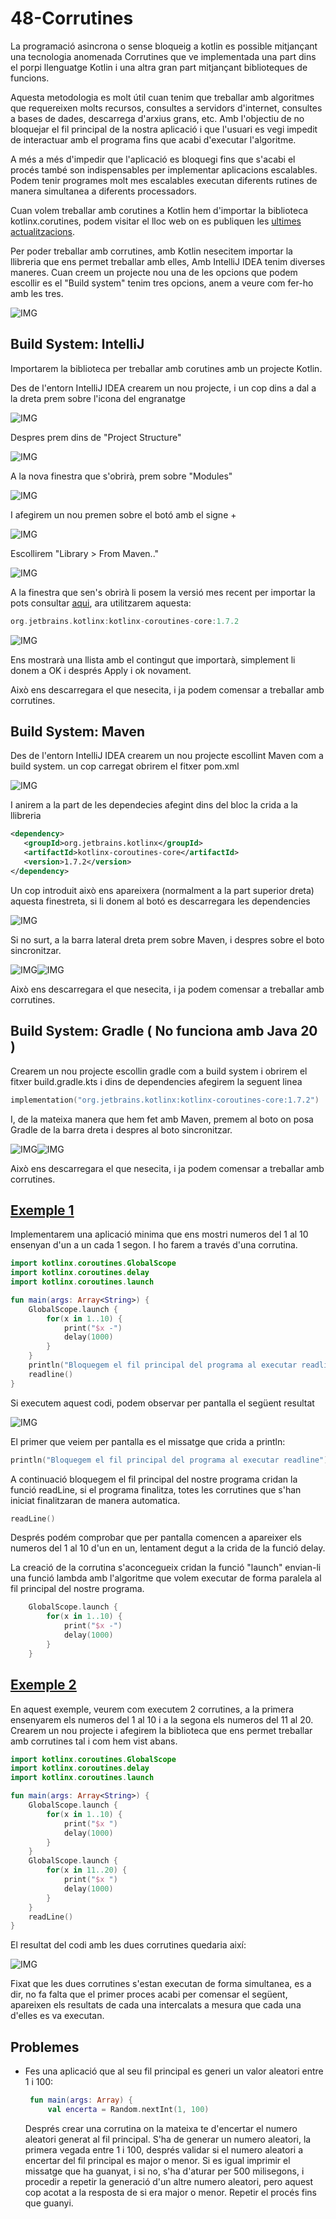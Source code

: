 # 48-Corrutines

La programació asincrona o sense bloqueig a kotlin es possible mitjançant una tecnologia anomenada Corrutines que ve implementada una part dins el porpi llenguatge Kotlin i una altra gran part mitjançant biblioteques de  funcions.

Aquesta metodologia es molt útil cuan tenim que treballar amb algoritmes que requereixen molts recursos, consultes a servidors d'internet, consultes a bases de dades, descarrega d'arxius grans, etc. Amb l'objectiu de no bloquejar el fil principal de la nostra aplicació  i que l'usuari es vegi impedit de interactuar amb el programa fins que acabi d'executar l'algoritme.

A més a més d'impedir que l'aplicació es bloquegi fins que s'acabi el procés també son indispensables per implementar aplicacions escalables. Podem tenir programes molt mes escalables executan diferents rutines de manera simultanea a diferents processadors.

Cuan volem treballar amb corutines a Kotlin hem d'importar la biblioteca kotlinx.corutines, podem visitar el lloc web on es publiquen les [ultimes actualitzacions](https://github.com/Kotlin/kotlinx.coroutines).

Per poder treballar amb corrutines, amb Kotlin nesecitem importar la llibreria que ens permet treballar amb elles, Amb IntelliJ IDEA tenim diverses maneres. Cuan creem un projecte nou una de les opcions que podem escollir es el "Build system" tenim tres opcions, anem a veure com fer-ho amb les tres.

![IMG](https://github.com/marcmoiagese/curskotlin/blob/master/48-Corrutines/img/buildsystem.PNG)

## Build System: IntelliJ

Importarem la biblioteca per treballar amb corutines amb un projecte Kotlin.

Des de l'entorn IntelliJ IDEA crearem un nou projecte, i un cop dins a dal a la dreta prem sobre l'icona del engranatge

![IMG](https://github.com/marcmoiagese/curskotlin/blob/master/48-Corrutines/img/1.PNG)

Despres prem dins de "Project Structure"

![IMG](https://github.com/marcmoiagese/curskotlin/blob/master/48-Corrutines/img/2.PNG)

A la nova finestra que s'obrirà, prem sobre "Modules"

![IMG](https://github.com/marcmoiagese/curskotlin/blob/master/48-Corrutines/img/3.PNG)

I afegirem un nou premen sobre el botó amb el signe +

![IMG](https://github.com/marcmoiagese/curskotlin/blob/master/48-Corrutines/img/4.PNG)

Escollirem "Library > From Maven.."

![IMG](https://github.com/marcmoiagese/curskotlin/blob/master/48-Corrutines/img/5.PNG)

A la finestra que sen's obrirà li posem la versió mes recent per importar la pots consultar [aqui](https://github.com/Kotlin/kotlinx.coroutines), ara utilitzarem aquesta:

```kotlin
org.jetbrains.kotlinx:kotlinx-coroutines-core:1.7.2
```

![IMG](https://github.com/marcmoiagese/curskotlin/blob/master/48-Corrutines/img/6.PNG)

Ens mostrarà una llista amb el contingut que importarà, simplement li donem a OK i després Apply i ok novament.

Això ens descarregara el que nesecita, i ja podem comensar a treballar amb corrutines.

## Build System: Maven

Des de l'entorn IntelliJ IDEA crearem un nou projecte escollint Maven com a build system. un cop carregat obrirem el fitxer pom.xml

![IMG](https://github.com/marcmoiagese/curskotlin/blob/master/48-Corrutines/img/mav1.PNG)

I anirem a la part de les dependecies afegint dins del bloc <dependencies></dependencies> la crida a la llibreria

```xml
<dependency>
   <groupId>org.jetbrains.kotlinx</groupId>
   <artifactId>kotlinx-coroutines-core</artifactId>
   <version>1.7.2</version>
</dependency>
```

Un cop introduit això ens apareixera (normalment a la part superior dreta) aquesta finestreta, si li donem al botó es descarregara les dependencies

![IMG](https://github.com/marcmoiagese/curskotlin/blob/master/48-Corrutines/img/mav2.PNG)

Si no surt, a la barra lateral dreta prem sobre Maven, i despres sobre el boto sincronitzar.

![IMG](https://github.com/marcmoiagese/curskotlin/blob/master/48-Corrutines/img/mav3.PNG)![IMG](https://github.com/marcmoiagese/curskotlin/blob/master/48-Corrutines/img/mav4.PNG)

Això ens descarregara el que nesecita, i ja podem comensar a treballar amb corrutines.

## Build System: Gradle ( No funciona amb Java 20 )

Crearem un nou projecte escollin gradle com a build system i obrirem el fitxer build.gradle.kts i dins de dependencies afegirem la seguent linea

```kotlin
implementation("org.jetbrains.kotlinx:kotlinx-coroutines-core:1.7.2")
```

I, de la mateixa manera que hem fet amb Maven, premem al boto on posa Gradle de la barra dreta i despres al boto sincronitzar.

![IMG](https://github.com/marcmoiagese/curskotlin/blob/master/48-Corrutines/img/gradle1.PNG)![IMG](https://github.com/marcmoiagese/curskotlin/blob/master/48-Corrutines/img/gradle2.PNG)

Això ens descarregara el que nesecita, i ja podem comensar a treballar amb corrutines.


## [Exemple 1](https://github.com/marcmoiagese/curskotlin/blob/master/48-Corrutines/Exemple1/src/main/kotlin/Main.kt)

Implementarem una aplicació minima que ens mostri numeros del 1 al 10 ensenyan d'un a un cada 1 segon. I ho farem a través d'una corrutina.

```kotlin
import kotlinx.coroutines.GlobalScope
import kotlinx.coroutines.delay
import kotlinx.coroutines.launch

fun main(args: Array<String>) {
    GlobalScope.launch {
        for(x in 1..10) {
            print("$x -")
            delay(1000)
        }
    }
    println("Bloquegem el fil principal del programa al executar readline")
    readline()
}
```
Si executem aquest codi, podem observar per pantalla el següent resultat

![IMG](https://github.com/marcmoiagese/curskotlin/blob/master/48-Corrutines/img/7.gif)

El primer que veiem per pantalla es el missatge que crida a println:

```kotlin
println("Bloquegem el fil principal del programa al executar readline")
```

A continuació bloquegem el fil principal del nostre programa cridan la funció readLine, si el programa finalitza, totes les corrutines que s'han iniciat finalitzaran de manera automatica.

```kotlin
readLine()
```
Després podém comprobar que per pantalla comencen a apareixer els numeros del 1 al 10 d'un en un, lentament degut a la crida de la funció delay.

La creació de la corrutina s'aconcegueix cridan la funció "launch" envian-li una funció lambda amb l'algoritme que volem executar de forma paralela al fil principal del nostre programa.

```kotlin
    GlobalScope.launch {
        for(x in 1..10) {
            print("$x -")
            delay(1000)
        }
    }
```

## [Exemple 2](https://github.com/marcmoiagese/curskotlin/blob/master/48-Corrutines/Exemple2/src/main/kotlin/Main.kt)

En aquest exemple, veurem com executem 2 corrutines, a la primera ensenyarem els numeros del 1 al 10 i a la segona els numeros del 11 al 20. Crearem un nou projecte i afegirem la biblioteca que ens permet treballar amb corrutines tal i com hem vist abans.

```kotlin
import kotlinx.coroutines.GlobalScope
import kotlinx.coroutines.delay
import kotlinx.coroutines.launch

fun main(args: Array<String>) {
    GlobalScope.launch {
        for(x in 1..10) {
            print("$x ")
            delay(1000)
        }
    }
    GlobalScope.launch {
        for(x in 11..20) {
            print("$x ")
            delay(1000)
        }
    }
    readLine()
}
```

El resultat del codi amb les dues corrutines quedaria així:

![IMG](https://github.com/marcmoiagese/curskotlin/blob/master/48-Corrutines/img/ex2.gif)

Fixat que les dues corrutines s'estan executan de forma simultanea, es a dir, no fa falta que el primer proces acabi per comensar el següent, apareixen els resultats de cada una intercalats a mesura que cada una d'elles es va executan.

## Problemes

- Fes una aplicació que al seu fil principal es generi un valor aleatori entre 1 i 100:
  ```kotlin
   fun main(args: Array) {
       val encerta = Random.nextInt(1, 100)
  ```
  Després crear una corrutina on la mateixa te d'encertar el numero aleatori generat al fil principal. S'ha de generar un numero aleatori, la primera vegada entre 1 i 100, després validar si el numero aleatori a encertar del fil principal es major o menor. Si es igual imprimir el missatge que ha guanyat, i si no, s'ha d'aturar per 500 milisegons, i procedir a repetir la generació d'un altre numero aleatori, pero aquest cop acotat a la resposta de si era major o menor.
  Repetir el procés fins que guanyi.
